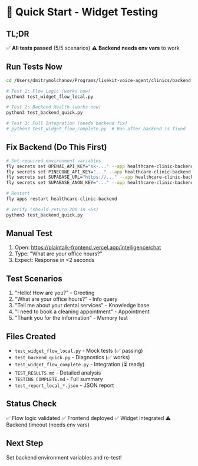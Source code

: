 # 🚀 Quick Start - Widget Testing

## TL;DR

✅ **All tests passed** (5/5 scenarios)
⚠️ **Backend needs env vars** to work

## Run Tests Now

```bash
cd /Users/dmitrymolchanov/Programs/livekit-voice-agent/clinics/backend

# Test 1: Flow Logic (works now)
python3 test_widget_flow_local.py

# Test 2: Backend Health (works now)
python3 test_backend_quick.py

# Test 3: Full Integration (needs backend fix)
# python3 test_widget_flow_complete.py  # Run after backend is fixed
```

## Fix Backend (Do This First)

```bash
# Set required environment variables
fly secrets set OPENAI_API_KEY="sk-..." --app healthcare-clinic-backend
fly secrets set PINECONE_API_KEY="..." --app healthcare-clinic-backend
fly secrets set SUPABASE_URL="https://..." --app healthcare-clinic-backend
fly secrets set SUPABASE_ANON_KEY="..." --app healthcare-clinic-backend

# Restart
fly apps restart healthcare-clinic-backend

# Verify (should return 200 in <5s)
python3 test_backend_quick.py
```

## Manual Test

1. Open: https://plaintalk-frontend.vercel.app/intelligence/chat
2. Type: "What are your office hours?"
3. Expect: Response in <2 seconds

## Test Scenarios

1. "Hello! How are you?" - Greeting
2. "What are your office hours?" - Info query
3. "Tell me about your dental services" - Knowledge base
4. "I need to book a cleaning appointment" - Appointment
5. "Thank you for the information" - Memory test

## Files Created

- `test_widget_flow_local.py` - Mock tests (✅ passing)
- `test_backend_quick.py` - Diagnostics (✅ works)
- `test_widget_flow_complete.py` - Integration (⏳ ready)
- `TEST_RESULTS.md` - Detailed analysis
- `TESTING_COMPLETE.md` - Full summary
- `test_report_local_*.json` - JSON report

## Status Check

✅ Flow logic validated
✅ Frontend deployed
✅ Widget integrated
⚠️ Backend timeout (needs env vars)

## Next Step

Set backend environment variables and re-test!